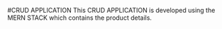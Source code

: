 #CRUD APPLICATION
This CRUD APPLICATION is developed using the MERN STACK which contains the product details.

